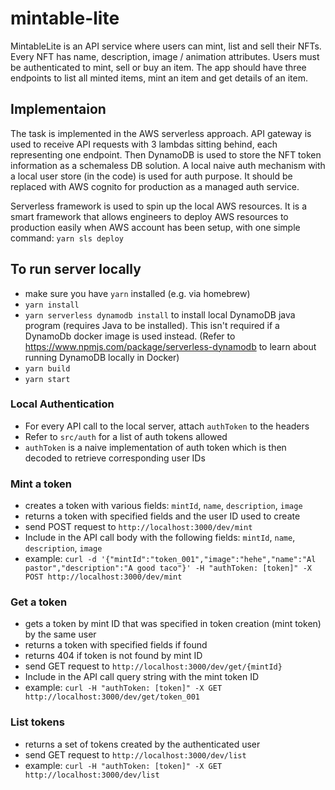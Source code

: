 # mintable-lite

MintableLite is an API service where users can mint, list and sell their NFTs. Every NFT has name, description, image / animation attributes. Users must be authenticated to mint, sell or buy an item. The app should have three endpoints to list all minted items, mint an item and get details of an item.


## Implementaion
The task is implemented in the AWS serverless approach. API gateway is used to receive API requests with 3 lambdas sitting behind, each representing one endpoint. Then DynamoDB is used to store the NFT token information as a schemaless DB solution. A local naive auth mechanism with a local user store (in the code) is used for auth purpose. It should be replaced with AWS cognito for production as a managed auth service.

Serverless framework is used to spin up the local AWS resources. It is a smart framework that allows engineers to deploy AWS resources to production easily when AWS account has been setup, with one simple command: `yarn sls deploy`


## To run server locally
- make sure you have `yarn` installed (e.g. via homebrew)
- `yarn install`
- `yarn serverless dynamodb install` to install local DynamoDB java program (requires Java to be installed). This isn't required if a DynamoDb docker image is used instead. (Refer to https://www.npmjs.com/package/serverless-dynamodb to learn about running DynamoDB locally in Docker)
- `yarn build`
- `yarn start`


### Local Authentication 
- For every API call to the local server, attach `authToken` to the headers
- Refer to `src/auth` for a list of auth tokens allowed
- `authToken` is a naive implementation of auth token which is then decoded to retrieve corresponding user IDs


### Mint a token
- creates a token with various fields: `mintId`, `name`, `description`, `image`
- returns a token with specified fields and the user ID used to create
- send POST request to `http://localhost:3000/dev/mint`
- Include in the API call body with the following fields: `mintId`, `name`, `description`, `image`
- example: `curl -d '{"mintId":"token_001","image":"hehe","name":"Al pastor","description":"A good taco"}' -H "authToken: [token]" -X POST http://localhost:3000/dev/mint`


### Get a token
- gets a token by mint ID that was specified in token creation (mint token) by the same user
- returns a token with specified fields if found
- returns 404 if token is not found by mint ID
- send GET request to `http://localhost:3000/dev/get/{mintId}`
- Include in the API call query string with the mint token ID
- example: `curl -H "authToken: [token]" -X GET http://localhost:3000/dev/get/token_001`


### List tokens
- returns a set of tokens created by the authenticated user
- send GET request to `http://localhost:3000/dev/list`
- example: `curl -H "authToken: [token]" -X GET http://localhost:3000/dev/list`